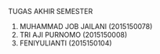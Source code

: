 TUGAS AKHIR SEMESTER

1.	MUHAMMAD JOB JAILANI  (2015150078)
2.	TRI AJI PURNOMO       (2015150008)
3.	FENIYULIANTI          (2015150104)

<img src=""> 
